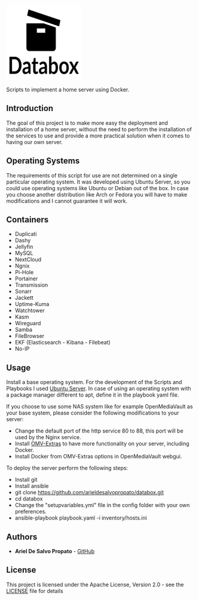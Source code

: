 <img src="https://github.com/arieldesalvopropato/databox/blob/main/Databox-logos_black.png" width="200" height="200">

Scripts to implement a home server using Docker.

## Introduction

The goal of this project is to make more easy the deployment and installation of a home server, without the need to perform the installation of the services to use and provide a more practical solution when it comes to having our own server.

## Operating Systems

The requirements of this script for use are not determined on a single particular operating system. It was developed using Ubuntu Server, so you could use operating systems like Ubuntu or Debian out of the box. In case you choose another distribution like Arch or Fedora you will have to make modifications and I cannot guarantee it will work.

## Containers

* Duplicati
* Dashy
* Jellyfin
* MySQL
* NextCloud
* Ngnix
* Pi-Hole
* Portainer
* Transmission
* Sonarr
* Jackett
* Uptime-Kuma
* Watchtower
* Kasm
* Wireguard
* Samba
* FileBrowser
* EKF (Elasticsearch - Kibana - Filebeat)
* No-IP

## Usage
Install a base operating system. For the development of the Scripts and Playbooks I used [Ubuntu Server](https://ubuntu.com/download/server). In case of using an operating system with a package manager different to apt, define it in the playbook yaml file.

If you choose to use some NAS system like for example OpenMediaVault as your base system, please consider the following modifications to your server:
* Change the default port of the http service 80 to 88, this port will be used by the Nginx service.
* Install [OMV-Extras](https://wiki.omv-extras.org/) to have more functionality on your server, including Docker.
* Install Docker from OMV-Extras options in OpenMediaVault webgui.

To deploy the server perform the following steps:
* Install git
* Install ansible
* git clone https://github.com/arieldesalvopropato/databox.git
* cd databox
* Change the "setupvariables.yml" file in the config folder with your own preferences.
* ansible-playbook playbook.yaml -i inventory/hosts.ini

## Authors

* **Ariel De Salvo Propato** - [GitHub](https://github.com/arieldesalvopropato)

## License

This project is licensed under the Apache License, Version 2.0 - see the [LICENSE](LICENSE) file for details

